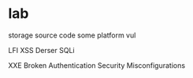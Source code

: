 # lab
storage source code some platform vul

LFI
XSS
Derser
SQLi

XXE
Broken Authentication
Security Misconfigurations
